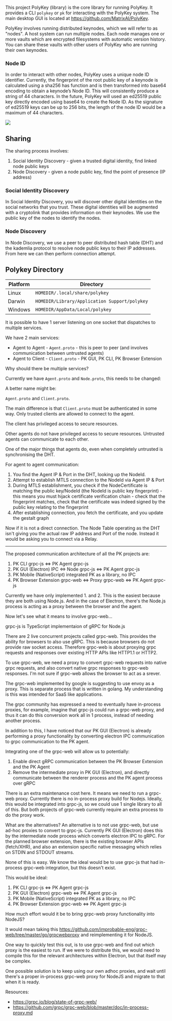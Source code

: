 This project PolyKey (library) is the core library for running PolyKey. It
provides a CLI `polykey` or `pk` for interacting with the PolyKey system. The
main desktop GUI is located at https://github.com/MatrixAI/PolyKey.

PolyKey involves running distributed keynodes, which we will refer to as "nodes".
A host system can run multiple nodes. Each node manages one or more vaults which
are encrypted filesystems with automatic version history. You can share these
vaults with other users of PolyKey who are running their own keynodes.

### Node ID

In order to interact with other nodes, PolyKey uses a unique node ID identifier. Currently, the fingerprint of the root public key of a keynode is calculated using a sha256 has function and is then transformed into base64 encoding to obtain a keynode’s Node ID. This will consistently produce a string of 44 characters. In the future, PolyKey will used an ed25519 public key directly encoded using base64 to create the Node ID. As the signature of ed25519 keys can be up to 256 bits, the length of the node ID would be a maximum of 44 characters.

![](http://www.plantuml.com/plantuml/png/XP0nIyL048Jx-nLR2n6BMDY4W5g8AC52R3UNLKzoTs5lJmZYVtzx926yDA_ScMyokMcJ84lseudz3rc1Pvf376WxtsAKUs9ndywY4FoPZ-lRcpiesYAP_urzrTpJWo9r3VOR6QqGGn9suMkdtZ6FeYr9mSTWUPw41iX98UZO_POMjVV0Io0VWxCNUOzJKJpohCA4ZZMo8Yh0LTNixUT6fTRMOxhSZywkHhEyIZzlrccWm8TTpE4kpE5VJ4jXqA5F)

## Sharing

The sharing process involves:

1. Social Identity Discovery - given a trusted digital identity, find linked node public keys
2. Node Discovery - given a node public key, find the point of presence (IP address)

### Social Identity Discovery

In Social Identity Discovery, you will discover other digital identities on the
social networks that you trust. These digital identities will be augmented with a
cryptolink that provides information on their keynodes. We use the public key
of the nodes to identify the nodes.

### Node Discovery

In Node Discovery, we use a peer to peer distributed hash table (DHT) and the
kademlia protocol to resolve node public keys to their IP addresses. From here
we can then perform connection attempt.
## Polykey Directory
| Platform | Directory |
|----------|-----------|
| Linux | `HOMEDIR/.local/share/polykey` |
| Darwin | `HOMEDIR/Library/Application Support/polykey` |
| Windows | `HOMEDIR/AppData/Local/polykey` |

It is possible to have 1 server listening on one socket that dispatches to multiple services.

We have 2 main services:

* Agent to Agent - `Agent.proto` - this is peer to peer (and involves communication between untrusted agents)
* Agent to Client - `Client.proto` - PK GUI, PK CLI, PK Browser Extension

Why should there be multiple services?

Currently we have `Agent.proto` and `Node.proto`, this needs to be changed:

A better name might be:

`Agent.proto` and `Client.proto`.

The main difference is that `Client.proto` must be authenticated in some way. Only trusted clients are allowed to connect to the agent.

The client has privileged access to secure resources.

Other agents do not have privileged access to secure resources. Untrusted agents can communicate to each other.

One of the major things that agents do, even when completely untrusted is synchronising the DHT.

For agent to agent communication:

1. You find the Agent IP & Port in the DHT, looking up the NodeId.
2. Attempt to establish MTLS connection to the NodeId via Agent IP & Port
3. During MTLS establishment, you check if the NodeCertificate is matching the public key/NodeId (the NodeId is public key fingerprint) - this means you must hijack certificate verification chain - check that the fingerprint matches, check that the certificate was indeed signed by the public key relating to the fingerprint
4. After establishing connection, you fetch the certificate, and you update the gestalt graph

Now if it is not a direct connection. The Node Table operating as the DHT isn't giving you the actual raw IP address and Port of the node. Instead it would be asking you to connect via a Relay.

---
The proposed communication architecture of all the PK projects are:

1. PK CLI grpc-js <=> PK Agent grpc-js
2. PK GUI (Electron) IPC <=> Node grpc-js <=> PK Agent grpc-js
3. PK Mobile (NativeScript) integrated PK as a library, no IPC
4. PK Browser Extension grpc-web <=> Proxy grpc-web <=> PK Agent grpc-js

Currently we have only implemented 1. and 2. This is the easiest because they
are both using Node.js. And in the case of Electron, there's the Node.js 
process is acting as a proxy between the browser and the agent.

Now let's see what it means to involve grpc-web...

grpc-js is TypeScript implementaion of gRPC for Node.js

There are 2 live concurrent projects called grpc-web. This provides the ability
for browsers to also use gRPC. This is because browsers do not provide raw 
socket access. Therefore grpc-web is about proxying grpc requests and responses
over existing HTTP APIs like HTTP1.1 or HTTP2.

To use grpc-web, we need a proxy to convert grpc-web requests into native grpc 
requests, and also convert native grpc responses to grpc-web responses. I'm not
sure if grpc-web allows the browser to act as a srever.

The grpc-web implemented by google is suggesting to use envoy as a proxy. This
is separate process that is written in golang. My understanding is this was 
intended for SaaS like applications.

The grpc community has expressed a need to eventually have in-process proxies,
for example, imagine that grpc-js could run a grpc-web proxy, and thus it can
do this conversion work all in 1 process, instead of needing another process.

In addition to this, I have noticed that our PK GUI (Electron) is already 
performing a proxy functionality by converting electron IPC communication to
grpc communication to the PK agent.

Integrating one of the grpc-web will allow us to potentially:

1. Enable direct gRPC communication between the PK Browser Extension and the PK Agent
2. Remove the intermediate proxy in PK GUI (Electron), and directly communicate between the renderer process and the PK agent process over gRPC

There is an extra maintenance cost here. It means we need to run a grpc-web 
proxy. Currently there is no in-process proxy build for Nodejs. Ideally, this 
would be integrated into grpc-js, so we could use 1 single library to all of 
this. But both projects of grpc-web currently require an extra process to do the
proxy work.

What are the alternatives? An alternative is to not use grpc-web, but use ad-hoc
proxies to convert to grpc-js. Currently PK GUI (Electron) does this by the 
intermediate node process which converts electron IPC to gRPC. For the planned 
browser extension, there is the existing browser APIs (fetch/XHR), and also an 
extension specific native messaging which relies on STDIN and STDOUT streams.

None of this is easy. We know the ideal would be to use grpc-js that had 
in-process grpc-web integration, but this doesn't exist.

This would be ideal:

1. PK CLI grpc-js <=> PK Agent grpc-js
2. PK GUI (Electron) grpc-web <=> PK Agent grpc-js
3. PK Mobile (NativeScript) integrated PK as a library, no IPC
4. PK Browser Extension grpc-web <=> PK Agent grpc-js

How much effort would it be to bring grpc-web proxy functionality into NodeJS?

It would mean taking this https://github.com/improbable-eng/grpc-web/tree/master/go/grpcwebproxy and reimplementing it for NodeJS.

One way to quickly test this out, is to use grpc-web and find out which proxy is the easiest to run. If we were to distribute this, we would need to compile this for the relevant architectures within Electron, but that itself may be complex.

One possible solution is to keep using our own adhoc proxies, and wait until there's a proper in-process grpc-web proxy for NodeJS and migrate to that when it is ready.

Resources:

* https://grpc.io/blog/state-of-grpc-web/
* https://github.com/grpc/grpc-web/blob/master/doc/in-process-proxy.md
